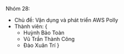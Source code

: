 Nhóm 28:
- Chủ đề: Vận dụng và phát triển AWS Polly
- Thành viên: 
{
  - Huỳnh Bảo Toàn
  - Vũ Trần Thành Công
  - Đào Xuân Trí
}
